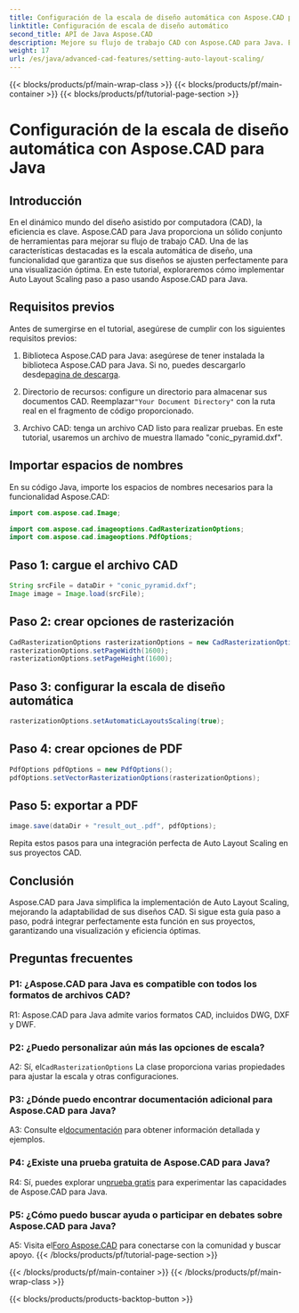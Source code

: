 ```yaml
---
title: Configuración de la escala de diseño automática con Aspose.CAD para Java
linktitle: Configuración de escala de diseño automático
second_title: API de Java Aspose.CAD
description: Mejore su flujo de trabajo CAD con Aspose.CAD para Java. Esta guía paso a paso presenta la escala de diseño automática, lo que garantiza una visualización y eficiencia óptimas. Descargue la biblioteca, siga el tutorial y revolucione sus proyectos CAD.
weight: 17
url: /es/java/advanced-cad-features/setting-auto-layout-scaling/
---
```


{{< blocks/products/pf/main-wrap-class >}}
{{< blocks/products/pf/main-container >}}
{{< blocks/products/pf/tutorial-page-section >}}

# Configuración de la escala de diseño automática con Aspose.CAD para Java

## Introducción

En el dinámico mundo del diseño asistido por computadora (CAD), la eficiencia es clave. Aspose.CAD para Java proporciona un sólido conjunto de herramientas para mejorar su flujo de trabajo CAD. Una de las características destacadas es la escala automática de diseño, una funcionalidad que garantiza que sus diseños se ajusten perfectamente para una visualización óptima. En este tutorial, exploraremos cómo implementar Auto Layout Scaling paso a paso usando Aspose.CAD para Java.

## Requisitos previos

Antes de sumergirse en el tutorial, asegúrese de cumplir con los siguientes requisitos previos:

1.  Biblioteca Aspose.CAD para Java: asegúrese de tener instalada la biblioteca Aspose.CAD para Java. Si no, puedes descargarlo desde[pagina de descarga](https://releases.aspose.com/cad/java/).

2.  Directorio de recursos: configure un directorio para almacenar sus documentos CAD. Reemplazar`"Your Document Directory"` con la ruta real en el fragmento de código proporcionado.

3. Archivo CAD: tenga un archivo CAD listo para realizar pruebas. En este tutorial, usaremos un archivo de muestra llamado "conic_pyramid.dxf".

## Importar espacios de nombres

En su código Java, importe los espacios de nombres necesarios para la funcionalidad Aspose.CAD:

```java
import com.aspose.cad.Image;

import com.aspose.cad.imageoptions.CadRasterizationOptions;
import com.aspose.cad.imageoptions.PdfOptions;
```

## Paso 1: cargue el archivo CAD

```java
String srcFile = dataDir + "conic_pyramid.dxf";
Image image = Image.load(srcFile);
```

## Paso 2: crear opciones de rasterización

```java
CadRasterizationOptions rasterizationOptions = new CadRasterizationOptions();
rasterizationOptions.setPageWidth(1600);
rasterizationOptions.setPageHeight(1600);
```

## Paso 3: configurar la escala de diseño automática

```java
rasterizationOptions.setAutomaticLayoutsScaling(true);
```

## Paso 4: crear opciones de PDF

```java
PdfOptions pdfOptions = new PdfOptions();
pdfOptions.setVectorRasterizationOptions(rasterizationOptions);
```

## Paso 5: exportar a PDF

```java
image.save(dataDir + "result_out_.pdf", pdfOptions);
```

Repita estos pasos para una integración perfecta de Auto Layout Scaling en sus proyectos CAD.

## Conclusión

Aspose.CAD para Java simplifica la implementación de Auto Layout Scaling, mejorando la adaptabilidad de sus diseños CAD. Si sigue esta guía paso a paso, podrá integrar perfectamente esta función en sus proyectos, garantizando una visualización y eficiencia óptimas.

## Preguntas frecuentes

### P1: ¿Aspose.CAD para Java es compatible con todos los formatos de archivos CAD?

R1: Aspose.CAD para Java admite varios formatos CAD, incluidos DWG, DXF y DWF.

### P2: ¿Puedo personalizar aún más las opciones de escala?

 A2: Sí, el`CadRasterizationOptions` La clase proporciona varias propiedades para ajustar la escala y otras configuraciones.

### P3: ¿Dónde puedo encontrar documentación adicional para Aspose.CAD para Java?

 A3: Consulte el[documentación](https://reference.aspose.com/cad/java/) para obtener información detallada y ejemplos.

### P4: ¿Existe una prueba gratuita de Aspose.CAD para Java?

 R4: Sí, puedes explorar un[prueba gratis](https://releases.aspose.com/) para experimentar las capacidades de Aspose.CAD para Java.

### P5: ¿Cómo puedo buscar ayuda o participar en debates sobre Aspose.CAD para Java?

A5: Visita el[Foro Aspose.CAD](https://forum.aspose.com/c/cad/19) para conectarse con la comunidad y buscar apoyo.
{{< /blocks/products/pf/tutorial-page-section >}}

{{< /blocks/products/pf/main-container >}}
{{< /blocks/products/pf/main-wrap-class >}}

{{< blocks/products/products-backtop-button >}}
